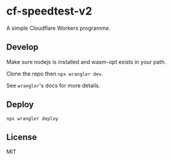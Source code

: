 # cf-speedtest-v2

A simple Cloudflare Workers programme.

## Develop

Make sure nodejs is installed and wasm-opt exists in your path.

Clone the repo then `npx wrangler dev`.

See `wrangler`'s docs for more details.

## Deploy

`npx wrangler deploy`

## License

MIT
